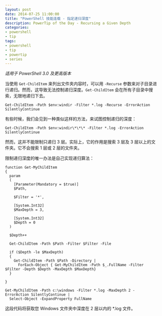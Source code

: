```yaml
---
layout: post
date: 2014-07-25 11:00:00
title: "PowerShell 技能连载 - 指定递归深度"
description: PowerTip of the Day - Recursing a Given Depth
categories:
- powershell
- tip
tags:
- powershell
- tip
- powertip
- series
---
```

_适用于 PowerShell 3.0 及更高版本_

当使用 `Get-ChildItem` 来列出文件夹内容时，可以用 `-Recurse` 参数来对子目录进行递归。然而，这导致无法控制递归深度。`Get-ChildItem` 会在所有子目录中搜索，无限地递归下去。

    Get-ChildItem -Path $env:windir -Filter *.log -Recurse -ErrorAction SilentlyContinue

有些时候，我们会见到一种类似这样的方法，来试图控制递归的深度：

    Get-ChildItem -Path $env:windir\*\*\* -Filter *.log -ErrorAction SilentlyContinue

然而，这并不能限制只递归 3 层。实际上，它的作用是搜索 3 层及 3 层以上的文件夹。它不会搜索 1 层或 2 层的文件夹。

限制递归深度的唯一办法是自己实现递归算法：

    function Get-MyChildItem
    {
      param
      (
        [Parameter(Mandatory = $true)]
        $Path,
        
        $Filter = '*',
        
        [System.Int32]
        $MaxDepth = 3,
        
        [System.Int32]
        $Depth = 0
      )
      
      $Depth++
    
      Get-ChildItem -Path $Path -Filter $Filter -File 
      
      if ($Depth -le $MaxDepth)
      {
        Get-ChildItem -Path $Path -Directory |
          ForEach-Object { Get-MyChildItem -Path $_.FullName -Filter $Filter -Depth $Depth -MaxDepth $MaxDepth}
      }
      
    }
    
    Get-MyChildItem -Path c:\windows -Filter *.log -MaxDepth 2 -ErrorAction SilentlyContinue |
      Select-Object -ExpandProperty FullName

这段代码将获取您 Windows 文件夹中深度在 2 层以内的 \*.log 文件。

<!--本文国际来源：[Recursing a Given Depth](http://community.idera.com/powershell/powertips/b/tips/posts/recursing-a-given-depth)-->
